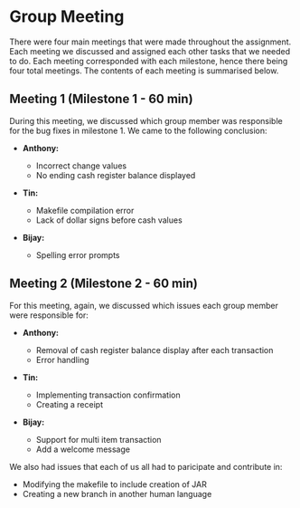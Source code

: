 
# Group Meeting 

There were four main meetings that were made throughout the assignment. Each meeting we discussed and assigned each other tasks that we needed to do. Each meeting corresponded with each milestone, hence there being four total meetings. The contents of each meeting is summarised below.

## Meeting 1 (Milestone 1 - 60 min)
During this meeting, we discussed which group member was responsible for the bug fixes in milestone 1. We came to the following conclusion:
  
* **Anthony:**
  * Incorrect change values
  * No ending cash register balance displayed

* **Tin:**
  * Makefile compilation error
  * Lack of dollar signs before cash values

* **Bijay:**
  * Spelling error prompts

## Meeting 2 (Milestone 2 - 60 min)
For this meeting, again, we discussed which issues each group member were responsible for:

* **Anthony:**
  * Removal of cash register balance display after each transaction
  * Error handling

* **Tin:**
  * Implementing transaction confirmation
  * Creating a receipt

* **Bijay:**
  * Support for multi item transaction
  * Add a welcome message

We also had issues that each of us all had to paricipate and contribute in:
* Modifying the makefile to include creation of JAR
* Creating a new branch in another human language
